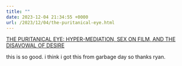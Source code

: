 ```yaml
---
title: ""
date: 2023-12-04 21:34:55 +0000
url: /2023/12/04/the-puritanical-eye.html
---
```

[THE PURITANICAL EYE: HYPER-MEDIATION, SEX ON FILM, AND THE DISAVOWAL OF DESIRE](https://specchioscuro.it/the-puritanical-eye-hyper-mediation-sex-on-film-and-the-disavowal-of-desire/?utm_source=substack&utm_medium=email)

this is so good. i think i got this from garbage day so thanks ryan.
